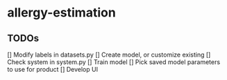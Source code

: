 # allergy-estimation

## TODOs
[] Modify labels in datasets.py
[] Create model, or customize existing
[] Check system in system.py
[] Train model
[] Pick saved model parameters to use for product
[] Develop UI
